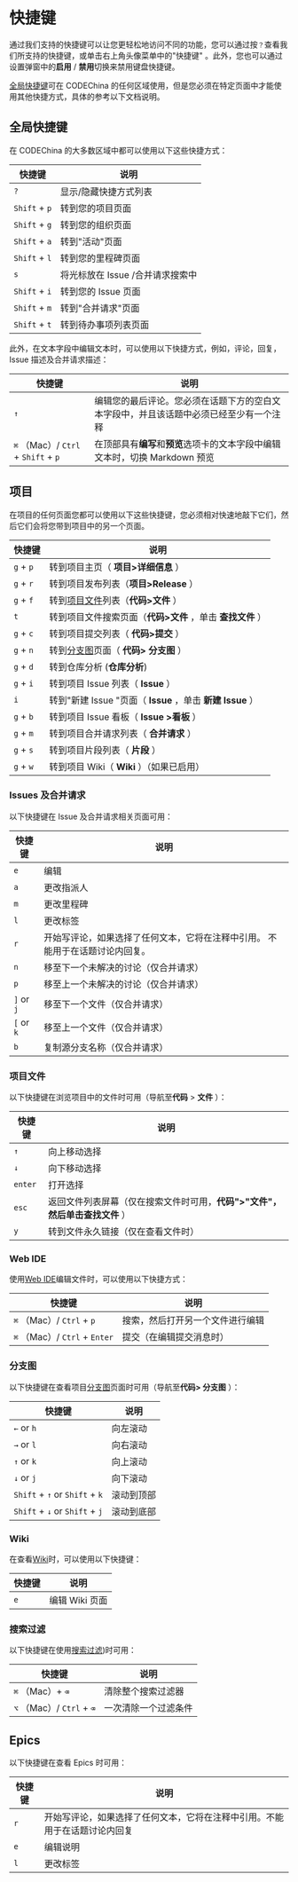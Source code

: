 # 快捷键[](#快捷键 "Permalink")

通过我们支持的快捷键可以让您更轻松地访问不同的功能，您可以通过按`？`查看我们所支持的快捷键，或单击右上角头像菜单中的"快捷键" 。此外，您也可以通过设置弹窗中的**启用** / **禁用**切换来禁用键盘快捷键。

[全局快捷键](#global-shortcuts)可在 CODEChina 的任何区域使用，但是您必须在特定页面中才能使用其他快捷方式，具体的参考以下文档说明。

## 全局快捷键[](#global-shortcuts "Permalink")

在 CODEChina 的大多数区域中都可以使用以下这些快捷方式：

| 快捷键 | 说明 |
| --- | --- |
| `?` | 显示/隐藏快捷方式列表 |
| `Shift` + `p` | 转到您的项目页面 |
| `Shift` + `g` | 转到您的组织页面 |
| `Shift` + `a` | 转到"活动"页面|
| `Shift` + `l` | 转到您的里程碑页面|
| `s` | 将光标放在 Issue /合并请求搜索中|
| `Shift` + `i` | 转到您的 Issue 页面|
| `Shift` + `m` | 转到"合并请求"页面|
| `Shift` + `t` | 转到待办事项列表页面 |

此外，在文本字段中编辑文本时，可以使用以下快捷方式，例如，评论，回复，Issue 描述及合并请求描述：

| 快捷键 | 说明 |
| --- | --- |
| `↑` | 编辑您的最后评论。您必须在话题下方的空白文本字段中，并且该话题中必须已经至少有一个注释|
| `⌘` （Mac）/ `Ctrl` + `Shift` + `p` | 在顶部具有**编写**和**预览**选项卡的文本字段中编辑文本时，切换 Markdown 预览|

## 项目[](#project "Permalink")

在项目的任何页面您都可以使用以下这些快捷键，您必须相对快速地敲下它们，然后它们会将您带到项目中的另一个页面。

| 快捷键 | 说明 |
| --- | --- |
| `g` + `p` | 转到项目主页（ **项目>详细信息** ）|
| `g` + `r` | 转到项目发布列表（**项目>Release** ）|
| `g` + `f` | 转到[项目文件](#project-files)列表（**代码>文件** ）|
| `t` | 转到项目文件搜索页面（**代码>文件** ，单击 **查找文件** ）|
| `g` + `c` | 转到项目提交列表（ **代码>提交** ） |
| `g` + `n` | 转到[分支图](#repository-graph)页面（ **代码> 分支图** ）|
| `g` + `d` | 转到仓库分析 (**仓库分析**)|
| `g` + `i` | 转到项目 Issue 列表（ **Issue** ）|
| `i` | 转到"新建 Issue "页面（ **Issue** ，单击 **新建 Issue** ）|
| `g` + `b` | 转到项目 Issue 看板（ **Issue >看板** ）|
| `g` + `m` | 转到项目合并请求列表（ **合并请求** ）|
| `g` + `s` | 转到项目片段列表（ **片段** ） |
| `g` + `w` | 转到项目 Wiki（ **Wiki** ）（如果已启用） |

### Issues 及合并请求[](#issues-and-merge-requests "Permalink")

以下快捷键在 Issue 及合并请求相关页面可用：

| 快捷键 | 说明 |
| --- | --- |
| `e` | 编辑 |
| `a` | 更改指派人 |
| `m` | 更改里程碑 |
| `l` | 更改标签|
| `r` | 开始写评论，如果选择了任何文本，它将在注释中引用。 不能用于在话题讨论内回复。|
| `n` | 移至下一个未解决的讨论（仅合并请求） |
| `p` | 移至上一个未解决的讨论（仅合并请求） |
| `]` or `j` | 移至下一个文件（仅合并请求） |
| `[` or `k` | 移至上一个文件（仅合并请求） |
| `b` | 复制源分支名称（仅合并请求） |

### 项目文件[](#project-files "Permalink")

以下快捷键在浏览项目中的文件时可用（导航至**代码** > **文件** ）：

| 快捷键 | 说明 |
| --- | --- |
| `↑` | 向上移动选择|
| `↓` | 向下移动选择 |
| `enter` | 打开选择|
| `esc` | 返回文件列表屏幕（仅在搜索文件时可用，**代码">"文件"，**然后单击**查找文件** ） |
| `y` | 转到文件永久链接（仅在查看文件时） |

### Web IDE[](#web-ide "Permalink")

使用[Web IDE](/docs/user/project/webide)编辑文件时，可以使用以下快捷方式：

| 快捷键 | 说明 |
| --- | --- |
| `⌘` （Mac）/ `Ctrl` + `p` | 搜索，然后打开另一个文件进行编辑 |
| `⌘` （Mac）/ `Ctrl` + `Enter` | 提交（在编辑提交消息时） |

### 分支图[](#repository-graph "Permalink")

以下快捷键在查看项目[分支图](/docs/user/project/repo)页面时可用（导航至**代码> 分支图** ）：

| 快捷键 | 说明 |
| --- | --- |
| `←` or `h` | 向左滚动 |
| `→` or `l` | 向右滚动 |
| `↑` or `k` | 向上滚动 |
| `↓` or `j` | 向下滚动 |
| `Shift` + `↑` or `Shift` + `k` | 滚动到顶部|
| `Shift` + `↓` or `Shift` + `j` | 滚动到底部|

### Wiki[](#wiki-pages "Permalink")

在查看[Wiki](/docs/user/project/wiki)时，可以使用以下快捷键：

| 快捷键 | 说明 |
| --- | --- |
| `e` | 编辑 Wiki 页面 |

### 搜索过滤[](#filtered-search "Permalink")

以下快捷键在使用[搜索过滤](/docs/user/search))时可用：

| 快捷键 | 说明 |
| --- | --- |
| `⌘` （Mac）+ `⌫` | 清除整个搜索过滤器|
| `⌥` （Mac）/ `Ctrl` + `⌫` | 一次清除一个过滤条件 |

## Epics[](#epics-ultimate "Permalink")

以下快捷键在查看 Epics 时可用：

| 快捷键 | 说明 |
| --- | --- |
| `r` | 开始写评论，如果选择了任何文本，它将在注释中引用。不能用于在话题讨论内回复 |
| `e` | 编辑说明 |
| `l` | 更改标签 |